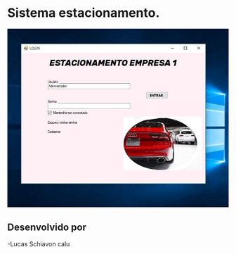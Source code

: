 # Sistema estacionamento.



<p align="center">
    <img src="https://github.com/lucascalu/Estacionamento/blob/master/0.jpg" width="800"/>
</p>

## Desenvolvido por
-Lucas Schiavon calu          
